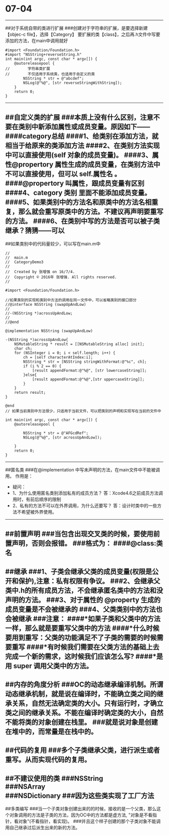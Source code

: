 # 07-04
---
##对于系统自带的类进行扩展
###创建对于字符串的扩展，是要选择新建【objec-c file】，选择【Category】 要扩展的类【class】，之后再.h文件中写要添加的方法，在main中调用就好
```
#import <Foundation/Foundation.h>
#import "NSString+reverseString.h"
int main(int argc, const char * argv[]) {
    @autoreleasepool {
//        字符串类扩展
//        不仅适用于系统类，也适用于自定义的类
        NSString * str = @"abcdef";
        NSLog(@"%@", [str reverseStringWithString]);
    }
    return 0;
}
```

---
##自定义类的扩展
###本质上没有什么区别，注意不要在类别中新添加属性或成员变量。原因如下——
####category总结
####1、给类别在添加方法，就相当于给原来的类添加方法
####2、在类别方法实现中可以直接使用(self 对象的成员变量)。
####3、属性@propertory 属性生成的成员变量，在类别方法中不可以直接使用，但可以 self.属性名 。
####@propertory 叫属性，跟成员变量有区别
####4、category 类别 里面不能添加成员变量。
####5、如果类别中的方法名和原类中的方法名相重复，那么就会重写原类中的方法。不建议再声明要重写的方法。
####6、在类别中写的方法是否可以被子类继承？猜猜——可以
---
##如果类别中的代码量较少，可以写在main.m中
```
//
//  main.m
//  CategoryDemo3
//
//  Created by 张增强 on 16/7/4.
//  Copyright © 2016年 张增强. All rights reserved.
//

#import <Foundation/Foundation.h>

//如果类别的实现和类别中方法的调用在同一文件中，可以省略类别的接口部分
//@interface NSString (swapUpAndLow)
//
//-(NSString *)acrossUpAndLow;
//
//@end

@implementation NSString (swapUpAndLow)

-(NSString *)acrossUpAndLow{
    NSMutableString * result = [[NSMutableString alloc] init];
    char ch;
    for (NSInteger i = 0; i < self.length; i++) {
        ch = [self characterAtIndex:i];
        NSString * str = [NSString stringWithFormat:@"%c", ch];
        if (i % 2 == 0) {
            [result appendFormat:@"%@", [str lowercaseString]];
        }else{
            [result appendFormat:@"%@",[str uppercaseString]];
        }
    }
    return result;
}

@end
// 如果当前类别中方法很少，只适用于当前文件，可以把类别的声明和实现写在当前的文件中

int main(int argc, const char * argv[]) {
    @autoreleasepool {
        
        NSString * str = @"AFGcdRef";
        NSLog(@"%@", [str acrossUpAndLow]);
        
    }
    return 0;
}
```

---
##匿名类
###在@implementation 中写未声明的方法，在main文件中不能被调用。
作用是：
 *  疑问：
 *  1、为什么使用匿名类别添加私有的成员方法？
            答：Xcode4.6之前成员方法调用时，有前后顺序的限制
 *  2、私有的方法不可以在外界调用，为什么还要写？
            答：设计时类中的一些方法不希望被外界使用。

 
 ---
 ##前置声明
 ###当包含出现交叉类的时候，要使用前置声明，否则会报错。
 ###格式为：
 ####@class:类名
 ---
 ##继承
 ###1、子类会继承父类的成员变量(权限是公开和保护),注意：私有权限有争议。
###2、会继承父类中.h的所有成员方法，不会继承匿名类中的方法和没声明的方法。
###3、对于属性的 @property 生成的成员变量是不会被继承的
###4、父类类别中的方法也会被继承
###注意：
####*如果子类和父类中的方法一样，那么就是要重写父类中的方法
####*什么时候要用到重写：父类的功能满足不了子类的需要的时候需要重写
####*有时候我们需要在父类方法的基础上去完成一个新的需求，这时候我们应该怎么写?
####*是用 super 调用父类中的方法。
---
##内存的角度分析
###OC的动态继承编译机制。所谓动态继承机制，就是说在编译时，不能确立类之间的继承关系，自然无法确定类的大小。只有运行时，才确立类之间的继承关系。不能在编译时确定类的大小，自然不能将类的对象创建在栈里。
###就是说对象是创建在堆中的，而常量是在栈中的。
---
##代码的复用
###多个子类继承父类，进行派生或者重写。从而实现代码的复用。
---
##不建议使用的类
###NSString     
###NSArray    
###NSDictionary
###因为这些类实现了工厂方法
---
##多类编写
###当一个子类对象创建出来的的时候，接收的是一个父类，那么这个对象调用的方法是子类的方法，因为OC中的方法都是虚方法, "对象是不看指针，看对象"(不看指针，看实现)。
###并且这个样子创建的那个子类对象不能调用自己继承过后派生出来的新的方法。
